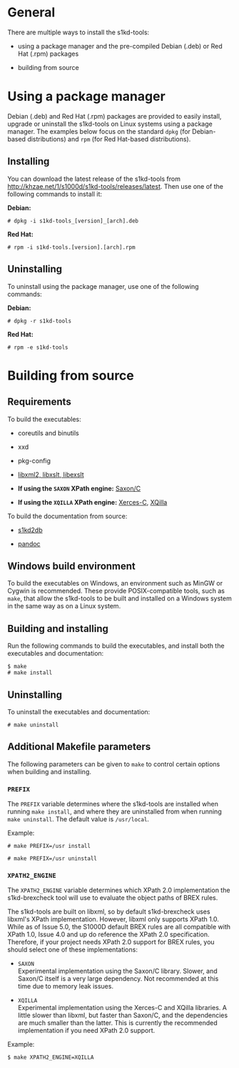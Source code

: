 # General

There are multiple ways to install the s1kd-tools:

  - using a package manager and the pre-compiled Debian (.deb) or Red
    Hat (.rpm) packages

  - building from source

# Using a package manager

Debian (.deb) and Red Hat (.rpm) packages are provided to easily
install, upgrade or uninstall the s1kd-tools on Linux systems using a
package manager. The examples below focus on the standard `dpkg` (for
Debian-based distributions) and `rpm` (for Red Hat-based distributions).

## Installing

You can download the latest release of the s1kd-tools from
<http://khzae.net/1/s1000d/s1kd-tools/releases/latest>. Then use one of
the following commands to install it:

**Debian:**

    # dpkg -i s1kd-tools_[version]_[arch].deb

**Red Hat:**

    # rpm -i s1kd-tools.[version].[arch].rpm

## Uninstalling

To uninstall using the package manager, use one of the following
commands:

**Debian:**

    # dpkg -r s1kd-tools

**Red Hat:**

    # rpm -e s1kd-tools

# Building from source

## Requirements

To build the executables:

  - coreutils and binutils

  - xxd

  - pkg-config

  - [libxml2, libxslt, libexslt](http://xmlsoft.org)

  - **If using the `SAXON` XPath engine:**
    [Saxon/C](https://www.saxonica.com/saxon-c/index.xml)

  - **If using the `XQILLA` XPath engine:**
    [Xerces-C](https://xerces.apache.org/xerces-c/),
    [XQilla](http://xqilla.sourceforge.net/HomePage)

To build the documentation from source:

  - [s1kd2db](http://github.com/kibook/s1kd2db)

  - [pandoc](https://pandoc.org/)

## Windows build environment

To build the executables on Windows, an environment such as MinGW or
Cygwin is recommended. These provide POSIX-compatible tools, such as
`make`, that allow the s1kd-tools to be built and installed on a Windows
system in the same way as on a Linux system.

## Building and installing

Run the following commands to build the executables, and install both
the executables and documentation:

    $ make
    # make install

## Uninstalling

To uninstall the executables and documentation:

    # make uninstall

## Additional Makefile parameters

The following parameters can be given to `make` to control certain
options when building and installing.

### `PREFIX`

The `PREFIX` variable determines where the s1kd-tools are installed when
running `make install`, and where they are uninstalled from when running
`make uninstall`. The default value is `/usr/local`.

Example:

    # make PREFIX=/usr install

    # make PREFIX=/usr uninstall

### `XPATH2_ENGINE`

The `XPATH2_ENGINE` variable determines which XPath 2.0 implementation
the s1kd-brexcheck tool will use to evaluate the object paths of BREX
rules.

The s1kd-tools are built on libxml, so by default s1kd-brexcheck uses
libxml's XPath implementation. However, libxml only supports XPath 1.0.
While as of Issue 5.0, the S1000D default BREX rules are all compatible
with XPath 1.0, Issue 4.0 and up do reference the XPath 2.0
specification. Therefore, if your project needs XPath 2.0 support for
BREX rules, you should select one of these implementations:

  - `SAXON`  
    Experimental implementation using the Saxon/C library. Slower, and
    Saxon/C itself is a very large dependency. Not recommended at this
    time due to memory leak issues.

  - `XQILLA`  
    Experimental implementation using the Xerces-C and XQilla libraries.
    A little slower than libxml, but faster than Saxon/C, and the
    dependencies are much smaller than the latter. This is currently the
    recommended implementation if you need XPath 2.0 support.

Example:

    $ make XPATH2_ENGINE=XQILLA
